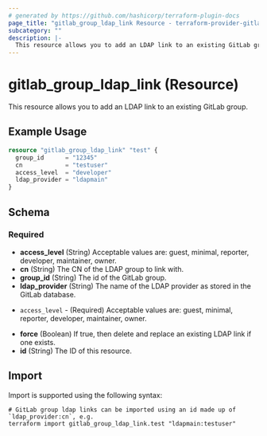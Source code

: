 ```yaml
---
# generated by https://github.com/hashicorp/terraform-plugin-docs
page_title: "gitlab_group_ldap_link Resource - terraform-provider-gitlab"
subcategory: ""
description: |-
  This resource allows you to add an LDAP link to an existing GitLab group.
---
```


# gitlab_group_ldap_link (Resource)

This resource allows you to add an LDAP link to an existing GitLab group.

## Example Usage

```terraform
resource "gitlab_group_ldap_link" "test" {
  group_id      = "12345"
  cn            = "testuser"
  access_level  = "developer"
  ldap_provider = "ldapmain"
}
```

<!-- schema generated by tfplugindocs -->
## Schema

### Required

- **access_level** (String) Acceptable values are: guest, minimal, reporter, developer, maintainer, owner.
- **cn** (String) The CN of the LDAP group to link with.
- **group_id** (String) The id of the GitLab group.
- **ldap_provider** (String) The name of the LDAP provider as stored in the GitLab database.

* `access_level` - (Required) Acceptable values are: guest, minimal, reporter, developer, maintainer, owner.

- **force** (Boolean) If true, then delete and replace an existing LDAP link if one exists.
- **id** (String) The ID of this resource.

## Import

Import is supported using the following syntax:

```shell
# GitLab group ldap links can be imported using an id made up of `ldap_provider:cn`, e.g.
terraform import gitlab_group_ldap_link.test "ldapmain:testuser"
```
